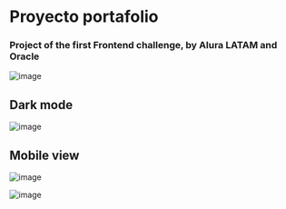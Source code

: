 # Proyecto portafolio 


### Project of the first Frontend challenge, by Alura LATAM and Oracle


![image](https://github.com/SofiDevO/portafolio-sofidev/assets/102200061/d634efdb-dd61-4d38-a5ae-912406407783)


## Dark mode

![image](https://github.com/SofiDevO/portafolio-sofidev/assets/102200061/54618b4c-6a15-44f4-910f-f3f5ca852c6a)


## Mobile view

![image](https://github.com/SofiDevO/portafolio-sofidev/assets/102200061/f8fa7a78-e5f4-4f2f-bf44-0b68fe324436) 


![image](https://github.com/SofiDevO/portafolio-sofidev/assets/102200061/192ca35f-9293-4874-9745-fc4ce6492135)



